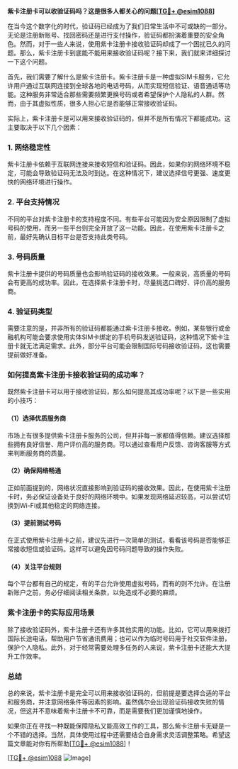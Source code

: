 **紫卡注册卡可以收验证码吗？这是很多人都关心的问题[[TG💪+ @esim1088](https://t.me/s/esim1088)]**

在当今这个数字化的时代，验证码已经成为了我们日常生活中不可或缺的一部分。无论是注册新账号、找回密码还是进行支付操作，验证码都扮演着重要的安全角色。然而，对于一些人来说，使用紫卡注册卡接收验证码却成了一个困扰已久的问题。那么，紫卡注册卡到底能不能用来接收验证码呢？接下来，我们就来详细探讨一下这个问题。

首先，我们需要了解什么是紫卡注册卡。紫卡注册卡是一种虚拟SIM卡服务，它允许用户通过互联网连接到全球各地的电话号码，从而实现短信验证、语音通话等功能。这种服务非常适合那些需要频繁更换号码或者希望保护个人隐私的人群。然而，由于其虚拟性质，很多人担心它是否能够正常接收验证码。

实际上，紫卡注册卡是可以用来接收验证码的，但并不是所有情况下都能成功。这主要取决于以下几个因素：

### **1. 网络稳定性**
紫卡注册卡依赖于互联网连接来接收短信和验证码。因此，如果你的网络环境不稳定，可能会导致验证码无法及时到达。在这种情况下，建议选择信号更强、速度更快的网络环境进行操作。

### **2. 平台支持情况**
不同的平台对紫卡注册卡的支持程度不同。有些平台可能因为安全原因限制了虚拟号码的使用，而另一些平台则完全开放了这一功能。因此，在使用紫卡注册卡之前，最好先确认目标平台是否支持此类号码。

### **3. 号码质量**
紫卡注册卡提供的号码质量也会影响验证码的接收效果。一般来说，高质量的号码会有更高的成功率。因此，在选择紫卡注册卡时，尽量挑选口碑好、评价高的服务商。

### **4. 验证码类型**
需要注意的是，并非所有的验证码都能通过紫卡注册卡接收。例如，某些银行或金融机构可能会要求使用实体SIM卡绑定的手机号码发送验证码，这种情况下紫卡注册卡就无法满足需求。此外，部分平台可能会限制国际号码接收验证码，这也需要提前做好准备。

### **如何提高紫卡注册卡接收验证码的成功率？**

既然紫卡注册卡可以用于接收验证码，那么如何提高其成功率呢？以下是一些实用的小技巧：

#### **（1）选择优质服务商**
市场上有很多提供紫卡注册卡服务的公司，但并非每一家都值得信赖。建议选择那些拥有良好信誉、用户评价高的服务商。可以通过查看用户反馈、咨询客服等方式来判断服务商的质量。

#### **（2）确保网络畅通**
正如前面提到的，网络状况直接影响到验证码的接收效果。因此，在使用紫卡注册卡时，务必保证设备处于良好的网络环境中。如果发现网络延迟较高，可以尝试切换到Wi-Fi或其他稳定的网络连接。

#### **（3）提前测试号码**
在正式使用紫卡注册卡之前，建议先进行一次简单的测试，看看该号码是否能够正常接收短信或验证码。这样可以避免因号码问题导致的操作失败。

#### **（4）关注平台规则**
每个平台都有自己的规定，有的平台允许使用虚拟号码，而有的则不允许。在注册新账户之前，务必仔细阅读相关条款，以免造成不必要的麻烦。

### **紫卡注册卡的实际应用场景**

除了接收验证码外，紫卡注册卡还有许多其他实用的功能。比如，它可以用来拨打国际长途电话，帮助用户节省通讯费用；也可以作为临时号码用于社交软件注册，保护个人隐私。此外，对于经常需要处理多任务的人来说，紫卡注册卡还能大大提升工作效率。

### **总结**

总的来说，紫卡注册卡是完全可以用来接收验证码的，但前提是要选择合适的平台和服务商，并注意网络条件等因素的影响。虽然偶尔会出现验证码接收失败的情况，但这并不意味着紫卡注册卡不可靠，而是需要我们更加谨慎地操作。

如果你正在寻找一种既能保障隐私又能高效工作的工具，那么紫卡注册卡无疑是一个不错的选择。当然，具体使用过程中还需要结合自身需求灵活调整策略。希望这篇文章能对你有所帮助[[TG💪+ @esim1088](https://t.me/s/esim1088)]！

[[TG💪+ @esim1088](https://t.me/s/esim1088) ![Image](https://i.postimg.cc/4NQfJmqS/Snipaste-2025-05-13-00-14-12.png)]